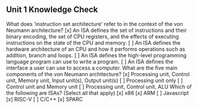 ## Unit 1 Knowledge Check

What does 'instruction set architecture' refer to in the context of the von Neumann architecture?
    [x] An ISA defines the set of instructions and their binary encoding, the set of CPU registers, and the effects of executing instructions on the state of the CPU and memory.
    [ ] An ISA defines the hardware architecture of an CPU and how it performs operations such as addition, branch and loops.
    [ ] An ISA defines the high-level programming language program can use to write a program. 
    [ ] An ISA defines the interface a user can use to access a computer. 
What are the five main components of the von Neumann architecture?
    [x] Processing unit, Control unit, Memory unit, Input unit(s), Output unit(s) 
    [ ] Processing unit only 
    [ ] Control unit and Memory unit 
    [ ] Processing unit, Control unit, ALU 
Which of the following are ISAs? (Select all that apply)
    [x] x86 
    [x] ARM 
    [ ] Javascript 
    [x] RISC-V 
    [ ] C/C++ 
    [x] SPARC 
